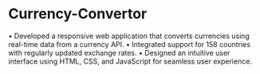# Currency-Convertor
• Developed a responsive web application that converts currencies using real-time data from a currency API.
• Integrated support for 158 countries with regularly updated exchange rates.
• Designed an intuitive user interface using HTML, CSS, and JavaScript for seamless user experience.
